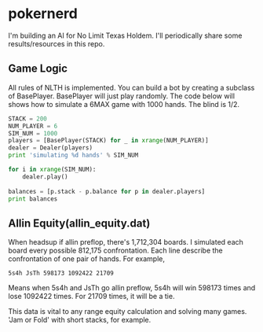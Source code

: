 # pokernerd

I'm building an AI for No Limit Texas Holdem. I'll periodically share some results/resources in this repo.

## Game Logic
All rules of NLTH is implemented. You can build a bot by creating a subclass of BasePlayer. BasePlayer will just play randomly. The code below will shows how to simulate a 6MAX game with 1000 hands. The blind is 1/2.

```python
STACK = 200
NUM_PLAYER = 6
SIM_NUM = 1000
players = [BasePlayer(STACK) for _ in xrange(NUM_PLAYER)]
dealer = Dealer(players)
print 'simulating %d hands' % SIM_NUM

for i in xrange(SIM_NUM):       
    dealer.play()
    
balances = [p.stack - p.balance for p in dealer.players]
print balances
```

## Allin Equity(allin_equity.dat)

When headsup if allin preflop, there's 1,712,304 boards. I simulated each board every possible 812,175 confrontation. 
Each line describe the confrontation of one pair of hands. For example, 

`5s4h JsTh 598173 1092422 21709`

Means when 5s4h and JsTh go allin preflow, 5s4h will win 598173 times and lose 1092422 times. For 21709 times, it will be a tie.

This data is vital to any range equity calculation and solving many games. 'Jam or Fold' with short stacks, for example.
